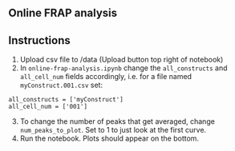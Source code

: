 ## Online FRAP analysis

Instructions
-----

1. Upload csv file to /data (Upload button top right of notebook)
2. In `online-frap-analysis.ipynb` change the `all_constructs` and `all_cell_num` fields accordingly, i.e. for a file named `myConstruct.001.csv` set:

```
all_constructs = ['myConstruct']
all_cell_num = ['001']

```

3. To change the number of peaks that get averaged, change `num_peaks_to_plot`. Set to 1 to just look at the first curve.
4. Run the notebook. Plots should appear on the bottom.